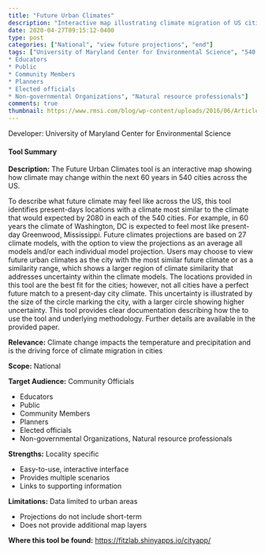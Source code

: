 ```yaml
---
title: "Future Urban Climates"
description: "Interactive map illustrating climate migration of US cities in the next 60 years"
date: 2020-04-27T09:15:12-0400
type: post
categories: ["National", "view future projections", "end"]
tags: ["University of Maryland Center for Environmental Science", "540 cities nationwide", "Community Officials
* Educators
* Public
* Community Members
* Planners
* Elected officials
* Non-governmental Organizations", "Natural resource professionals"]
comments: true
thumbnail: https://www.rmsi.com/blog/wp-content/uploads/2016/06/Article-04.jpg
---
```

Developer: University of Maryland Center for Environmental Science

#### Tool Summary
**Description:** The Future Urban Climates tool is an interactive map showing how climate may change within the next 60 years in 540 cities across the US.

To describe what future climate may feel like across the US, this tool identifies present-days locations with a climate most similar to the climate that would expected by 2080 in each of the 540 cities. For example, in 60 years the climate of Washington, DC is expected to feel most like present-day Greenwood, Mississippi. Future climates projections are based on 27 climate models, with the option to view the projections as an average all models and/or each individual model projection. Users may choose to view future urban climates as the city with the most similar future climate or as a similarity range, which shows a larger region of climate similarity that addresses uncertainty within the climate models. The locations provided in this tool are the best fit for the cities; however, not all cities have a perfect future match to a present-day city climate. This uncertainty is illustrated by the size of the circle marking the city, with a larger circle showing higher uncertainty. This tool provides clear documentation describing how the to use the tool and underlying methodology. Further details are available in the provided paper.

**Relevance:** Climate change impacts the temperature and precipitation and is the driving force of climate migration in cities

**Scope:** National

**Target Audience:** Community Officials
* Educators
* Public
* Community Members
* Planners
* Elected officials
* Non-governmental Organizations, Natural resource professionals

**Strengths:** Locality specific
* Easy-to-use, interactive interface
* Provides multiple scenarios
* Links to supporting information

**Limitations:** Data limited to urban areas
* Projections do not include short-term
* Does not provide additional map layers

**Where this tool be found:** https://fitzlab.shinyapps.io/cityapp/

